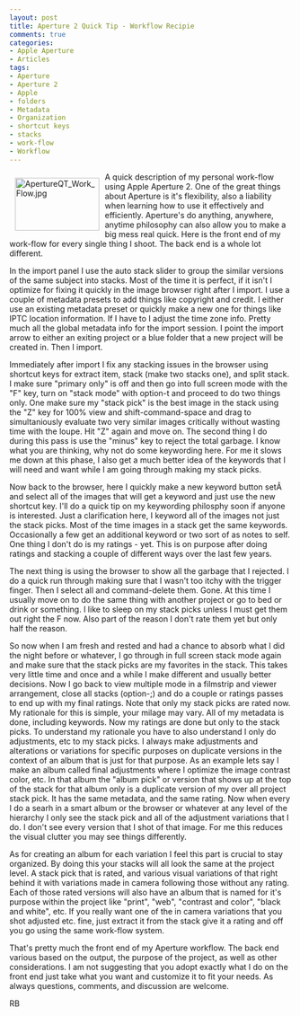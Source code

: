 ```yaml
---
layout: post
title: Aperture 2 Quick Tip - Workflow Recipie
comments: true
categories:
- Apple Aperture
- Articles
tags:
- Aperture
- Aperture 2
- Apple
- folders
- Metadata
- Organization
- shortcut keys
- stacks
- work-flow
- Workflow
---
```

<a href="/wp-content/uploads/2008/ApertureQT_Work_Flow.jpg"><img title="ApertureQT_Work_Flow.jpg" src="/wp-content/uploads/2008/.thumbs/.ApertureQT_Work_Flow.jpg" border="0" alt="ApertureQT_Work_Flow.jpg" hspace="10" vspace="10" width="150" height="94" align="left" /></a>A quick description of my personal work-flow using Apple Aperture 2. One of the great things about Aperture is it's flexibility, also a liability when learning how to use it effectively and efficiently. Aperture's do anything, anywhere, anytime philosophy can also allow you to make a big mess real quick. Here is the front end of my work-flow for every single thing I shoot. The back end is a whole lot different.
<!--more-->
In the import panel I use the auto stack slider to group the similar versions of the same subject into stacks. Most of the time it is perfect, if it isn't I optimize for fixing it quickly in the image browser right after I import. I use a couple of metadata presets to add things like copyright and credit. I either use an existing metadata preset or quickly make a new one for things like IPTC location information. If I have to I adjust the time zone info. Pretty much all the global metadata info for the import session. I point the import arrow to either an exiting project or a blue folder that a new project will be created in. Then I import.

Immediately after import I fix any stacking issues in the browser using shortcut keys for extract item, stack (make two stacks one), and split stack. I make sure "primary only" is off and then go into full screen mode with the "F" key, turn on "stack mode" with option-t and proceed to do two things only. One make sure my "stack pick" is the best image in the stack using the "Z" key for 100% view and shift-command-space and drag to simultaniously evaluate two very similar images critically without wasting time with the loupe. Hit "Z" again and move on. The second thing I do during this pass is use the "minus" key to reject the total garbage. I know what you are thinking, why not do some keywording here. For me it slows me down at this phase, I also get a much better idea of the keywords that I will need and want while I am going through making my stack picks.

Now back to the browser, here I quickly make a new keyword button setÂ  and select all of the images that will get a keyword and just use the new shortcut key. I'll do a quick tip on my keywording philosphy soon if anyone is interested. Just a clarification here, I keyword all of the images not just the stack picks. Most of the time images in a stack get the same keywords. Occasionally a few get an additional keyword or two sort of as notes to self. One thing I don't do is my ratings - yet. This is on purpose after doing ratings and stacking a couple of different ways over the last few years.

The next thing is using the browser to show all the garbage that I rejected. I do a quick run through making sure that I wasn't too itchy with the trigger finger. Then I select all and command-delete them. Gone. At this time I usually move on to do the same thing with another project or go to bed or drink or something. I like to sleep on my stack picks unless I must get them out right the F now. Also part of the reason I don't rate them yet but only half the reason.

So now when I am fresh and rested and had a chance to absorb what I did the night before or whatever, I go through in full screen stack mode again and make sure that the stack picks are my favorites in the stack. This takes very little time and once and a while I make different and usually better decisions. Now I go back to view multiple mode in a filmstrip and viewer arrangement, close all stacks (option-;) and do a couple or ratings passes to end up with my final ratings. Note that only my stack picks are rated now. My rationale for this is simple, your milage may vary. All of my metadata is done, including keywords. Now my ratings are done but only to the stack picks. To understand my rationale you have to also understand I only do adjustments, etc to my stack picks. I always make adjustments and alterations or variations for specific purposes on duplicate versions in the context of an album that is just for that purpose. As an example lets say I make an album called final adjustments where I optimize the image contrast color, etc. In that album the "album pick" or version that shows up at the top of the stack for that album only is a duplicate version of my over all project stack pick. It has the same metadata, and the same rating. Now when every I do a searh in a smart album or the browser or whatever at any level of the hierarchy I only see the stack pick and all of the adjustment variations that I do. I don't see every version that I shot of that image. For me this reduces the visual clutter you may see things differently.

As for creating an album for each variation I feel this part is crucial to stay organized. By doing this your stacks will all look the same at the project level. A stack pick that is rated, and various visual variations of that right behind it with variations made in camera following those without any rating. Each of those rated versions will also have an album that is named for it's purpose within the project like "print", "web", "contrast and color", "black and white", etc. If you really want one of the in camera variations that you shot adjusted etc. fine, just extract it from the stack give it a rating and off you go using the same work-flow system.

That's pretty much the front end of my Aperture workflow. The back end various based on the output, the purpose of the project, as well as other considerations. I am not suggesting that you adopt exactly what I do on the front end just take what you want and customize it to fit your needs. As always questions, comments, and discussion are welcome.

RB